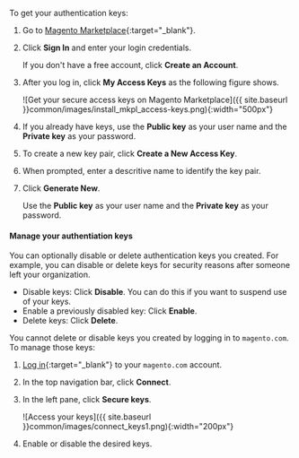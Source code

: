 <div markdown="1">

To get your authentication keys:

1.	Go to [Magento Marketplace](https://marketplace.magento.com){:target="_blank"}.
2.	Click **Sign In** and enter your login credentials.

	If you don't have a free account, click **Create an Account**.
2.	After you log in, click **My Access Keys** as the following figure shows.

	![Get your secure access keys on Magento Marketplace]({{ site.baseurl }}common/images/install_mkpl_access-keys.png){:width="500px"}
3.	If you already have keys, use the **Public key** as your user name and the **Private key** as your password.
3.	To create a new key pair, click **Create a New Access Key**.
4.	When prompted, enter a descritive name to identify the key pair.
5.	Click **Generate New**.

	Use the **Public key** as your user name and the **Private key** as your password.

#### Manage your authentiation keys
You can optionally disable or delete authentication keys you created. For example, you can disable or delete keys for security reasons after someone left your organization.

*	Disable keys: Click **Disable**. You can do this if you want to suspend use of your keys.
*	Enable a previously disabled key: Click **Enable**.
*	Delete keys: Click **Delete**.

You cannot delete or disable keys you created by logging in to `magento.com`. To manage those keys:

1.	[Log in](https://www.magentocommerce.com/products/customer/account/login){:target="_blank"} to your `magento.com` account.
2.	In the top navigation bar, click **Connect**.
3.	In the left pane, click **Secure keys**.

	![Access your keys]({{ site.baseurl }}common/images/connect_keys1.png){:width="200px"}
4.	Enable or disable the desired keys.

